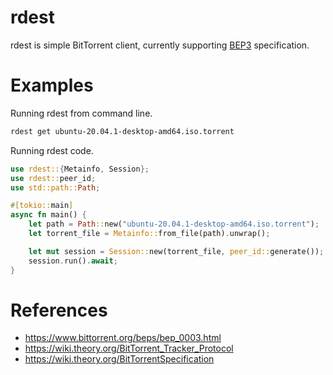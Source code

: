 # rdest
rdest is simple BitTorrent client, currently supporting [BEP3](https://www.bittorrent.org/beps/bep_0003.html#bencoding) specification.

# Examples
Running rdest from command line.
```bash
rdest get ubuntu-20.04.1-desktop-amd64.iso.torrent
```
Running rdest code.
```rust
use rdest::{Metainfo, Session};
use rdest::peer_id;
use std::path::Path;

#[tokio::main]
async fn main() {
    let path = Path::new("ubuntu-20.04.1-desktop-amd64.iso.torrent");
    let torrent_file = Metainfo::from_file(path).unwrap();

    let mut session = Session::new(torrent_file, peer_id::generate());
    session.run().await;
}
```

# References
- https://www.bittorrent.org/beps/bep_0003.html
- https://wiki.theory.org/BitTorrent_Tracker_Protocol
- https://wiki.theory.org/BitTorrentSpecification